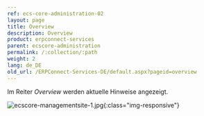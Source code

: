 ```yaml
---
ref: ecs-core-administration-02
layout: page
title: Overview
description: Overview
product: erpconnect-services
parent: ecscore-administration
permalink: /:collection/:path
weight: 2
lang: de_DE
old_url: /ERPConnect-Services-DE/default.aspx?pageid=overview
---
```


Im Reiter *Overview* werden aktuelle Hinweise angezeigt.

![ecscore-managementsite-1.jpg](/img/content/ecscore-managementsite-1.jpg.png){:class="img-responsive"}

